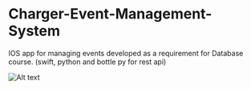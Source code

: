 # Charger-Event-Management-System
IOS app for managing events developed as a requirement for Database course. (swift, python and bottle py for rest api)

![Alt text](/database/chevents-screenshots/Upcoming-event-user.png?raw=true "UI showing Upcoming events")
